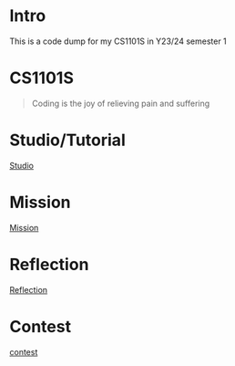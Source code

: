 # Intro
This is a code dump for my CS1101S in Y23/24 semester 1

# CS1101S
> Coding is the joy of relieving pain and suffering

# Studio/Tutorial
[Studio](https://github.com/mervyn-teo/CS1101S/tree/main/Studio)

# Mission
[Mission](https://github.com/mervyn-teo/CS1101S/tree/main/Mission)  

# Reflection
[Reflection](https://github.com/mervyn-teo/CS1101S/tree/main/Reflection)  

# Contest
[contest](https://github.com/mervyn-teo/CS1101S/tree/main/Contest)  
